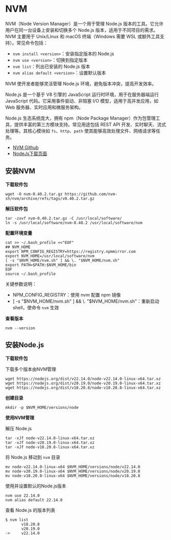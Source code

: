 # NVM

NVM（Node Version Manager）是一个用于管理 Node.js 版本的工具。它允许用户在同一台设备上安装和切换多个 Node.js 版本，适用于不同项目的需求。NVM 主要用于 Unix/Linux 和 macOS 终端（Windows 需要 WSL 或额外工具支持）。常见命令包括：

- `nvm install <version>`：安装指定版本的 Node.js
- `nvm use <version>`：切换到指定版本
- `nvm list`：列出已安装的 Node.js 版本
- `nvm alias default <version>`：设置默认版本

NVM 使开发者能够灵活管理 Node.js 环境，避免版本冲突，提高开发效率。

Node.js 是一个基于 V8 引擎的 JavaScript 运行时环境，用于在服务器端运行 JavaScript 代码。它采用事件驱动、非阻塞 I/O 模型，适用于高并发应用，如 Web 服务器、实时应用和微服务架构。

Node.js 生态系统庞大，拥有 npm（Node Package Manager）作为包管理工具，提供丰富的第三方模块支持。常见用途包括 REST API 开发、实时聊天、流式处理等。其核心模块如 `fs`、`http`、`path` 使其能够高效处理文件、网络请求等任务。

- [NVM Github](https://github.com/nvm-sh/nvm)
- [NodeJs下载页面](https://nodejs.org/zh-cn/download)



## 安装NVM

**下载软件包**

```
wget -O nvm-0.40.2.tar.gz https://github.com/nvm-sh/nvm/archive/refs/tags/v0.40.2.tar.gz
```

**解压软件包**

```
tar -zxvf nvm-0.40.2.tar.gz -C /usr/local/software/
ln -s /usr/local/software/nvm-0.40.2 /usr/local/software/nvm
```

**配置环境变量**

```
cat >> ~/.bash_profile <<"EOF"
## NVM_HOME
export NPM_CONFIG_REGISTRY=https://registry.npmmirror.com
export NVM_HOME=/usr/local/software/nvm
[ -s "$NVM_HOME/nvm.sh" ] && \. "$NVM_HOME/nvm.sh"
export PATH=$PATH:$NVM_HOME/bin
EOF
source ~/.bash_profile
```

关键参数说明：

- NPM_CONFIG_REGISTRY：使用 nvm 配置 npm 镜像
- [ -s "$NVM_HOME/nvm.sh" ] && \. "$NVM_HOME/nvm.sh"：重新启动shell，使命令 `nvm` 生效

**查看版本**

```
nvm --version
```



## 安装Node.js

**下载软件包**

下载多个版本由NVM管理

```
wget https://nodejs.org/dist/v22.14.0/node-v22.14.0-linux-x64.tar.xz
wget https://nodejs.org/dist/v20.19.0/node-v20.19.0-linux-x64.tar.xz
wget https://nodejs.org/dist/v18.20.8/node-v18.20.8-linux-x64.tar.xz
```

**创建目录**

```
mkdir -p $NVM_HOME/versions/node
```

**使用NVM管理**

解压 Node.js

```
tar -xJf node-v22.14.0-linux-x64.tar.xz
tar -xJf node-v20.19.0-linux-x64.tar.xz
tar -xJf node-v18.20.8-linux-x64.tar.xz
```

将 Node.js 移动到 `nvm` 目录

```
mv node-v22.14.0-linux-x64 $NVM_HOME/versions/node/v22.14.0
mv node-v20.19.0-linux-x64 $NVM_HOME/versions/node/v20.19.0
mv node-v18.20.8-linux-x64 $NVM_HOME/versions/node/v18.20.8
```

使用并设置默认的Node.js版本

```
nvm use 22.14.0
nvm alias default 22.14.0
```

查看 Node.js 的版本列表

```
$ nvm list
       v18.20.8
       v20.19.0
->     v22.14.0
```


